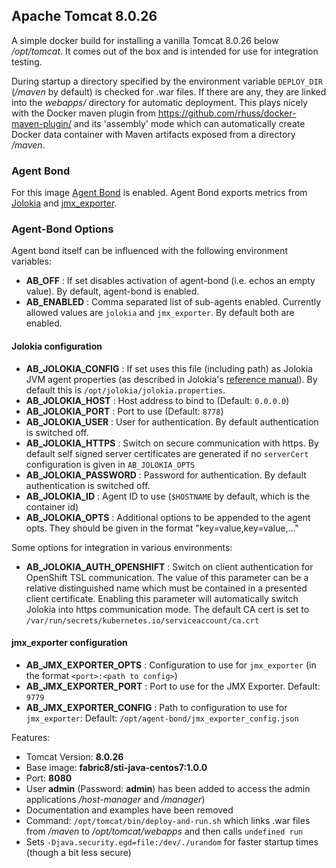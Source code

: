 ## Apache Tomcat 8.0.26

A simple docker build for installing a vanilla Tomcat 8.0.26 below
*/opt/tomcat*. It comes out of the box and is intended for use for
integration testing.

During startup a directory specified by the environment variable `DEPLOY_DIR`
(*/maven* by default) is checked for .war files. If there
are any, they are linked into the *webapps/* directory for automatic
deployment. This plays nicely with the Docker maven plugin from
https://github.com/rhuss/docker-maven-plugin/ and its 'assembly' mode which
can automatically create Docker data container with Maven artifacts
exposed from a directory */maven*.

### Agent Bond

For this image [Agent Bond](https://github.com/fabric8io/agent-bond) is enabled. 
Agent Bond exports metrics from [Jolokia](http://www.jolokia.org) and 
[jmx_exporter](https://github.com/prometheus/jmx_exporter).

### Agent-Bond Options

Agent bond itself can be influenced with the following environment variables: 

* **AB_OFF** : If set disables activation of agent-bond (i.e. echos an empty value). By default, agent-bond is enabled.
* **AB_ENABLED** : Comma separated list of sub-agents enabled. Currently allowed values are `jolokia` and `jmx_exporter`. 
  By default both are enabled.


#### Jolokia configuration

* **AB_JOLOKIA_CONFIG** : If set uses this file (including path) as Jolokia JVM agent properties (as described 
  in Jolokia's [reference manual](http://www.jolokia.org/reference/html/agents.html#agents-jvm)). 
  By default this is `/opt/jolokia/jolokia.properties`. 
* **AB_JOLOKIA_HOST** : Host address to bind to (Default: `0.0.0.0`)
* **AB_JOLOKIA_PORT** : Port to use (Default: `8778`)
* **AB_JOLOKIA_USER** : User for authentication. By default authentication is switched off.
* **AB_JOLOKIA_HTTPS** : Switch on secure communication with https. By default self signed server certificates are generated
  if no `serverCert` configuration is given in `AB_JOLOKIA_OPTS`
* **AB_JOLOKIA_PASSWORD** : Password for authentication. By default authentication is switched off.
* **AB_JOLOKIA_ID** : Agent ID to use (`$HOSTNAME` by default, which is the container id)
* **AB_JOLOKIA_OPTS**  : Additional options to be appended to the agent opts. They should be given in the format 
  "key=value,key=value,..."

Some options for integration in various environments:

* **AB_JOLOKIA_AUTH_OPENSHIFT** : Switch on client authentication for OpenShift TSL communication. The value of this 
  parameter can be a relative distinguished name which must be contained in a presented client certificate. Enabling this
  parameter will automatically switch Jolokia into https communication mode. The default CA cert is set to 
  `/var/run/secrets/kubernetes.io/serviceaccount/ca.crt` 
  
#### jmx_exporter configuration 

* **AB_JMX_EXPORTER_OPTS** : Configuration to use for `jmx_exporter` (in the format `<port>:<path to config>`)
* **AB_JMX_EXPORTER_PORT** : Port to use for the JMX Exporter. Default: `9779`
* **AB_JMX_EXPORTER_CONFIG** : Path to configuration to use for `jmx_exporter`: Default: `/opt/agent-bond/jmx_exporter_config.json`





Features:

* Tomcat Version: **8.0.26**
* Base image: **fabric8/sti-java-centos7:1.0.0**
* Port: **8080**
* User **admin** (Password: **admin**) has been added to access the admin
  applications */host-manager* and */manager*)
* Documentation and examples have been removed
* Command: `/opt/tomcat/bin/deploy-and-run.sh` which links .war files from */maven* to 
  */opt/tomcat/webapps* and then calls `undefined run`
* Sets `-Djava.security.egd=file:/dev/./urandom` for faster startup times
  (though a bit less secure)
